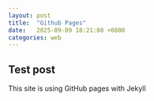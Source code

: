 ```yaml
---
layout: post
title:  "Github Pages"
date:   2025-09-09 18:21:08 +0800
categories: web
---
```

## Test post

This site is using GitHub pages with Jekyll
